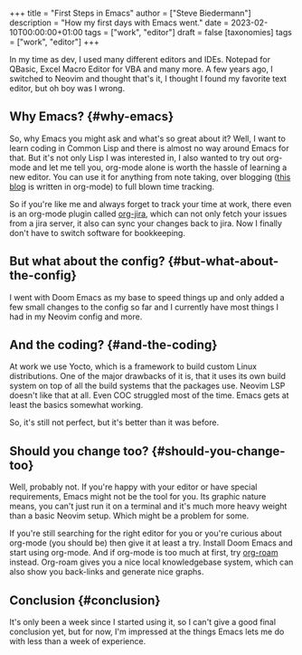+++
title = "First Steps in Emacs"
author = ["Steve Biedermann"]
description = "How my first days with Emacs went."
date = 2023-02-10T00:00:00+01:00
tags = ["work", "editor"]
draft = false
[taxonomies]
  tags = ["work", "editor"]
+++

In my time as dev, I used many different editors and IDEs. Notepad for QBasic, Excel Macro Editor for VBA and many more.
A few years ago, I switched to Neovim and thought that's it, I thought I found my favorite text editor, but oh boy was I wrong.


## Why Emacs? {#why-emacs}

So, why Emacs you might ask and what's so great about it? Well, I want to learn coding in Common Lisp and there is almost no way around Emacs for that.
But it's not only Lisp I was interested in, I also wanted to try out org-mode and let me tell you, org-mode alone is worth the hassle of learning a new editor.
You can use it for anything from note taking, over blogging ([this blog](https://github.com/hardliner66/blog) is written in org-mode) to full blown time tracking.

So if you're like me and always forget to track your time at work, there even is an org-mode plugin called [org-jira](https://github.com/ahungry/org-jira), which can not only fetch your issues from a jira server,
it also can sync your changes back to jira. Now I finally don't have to switch software for bookkeeping.


## But what about the config? {#but-what-about-the-config}

I went with Doom Emacs as my base to speed things up and only added a few small changes to the config so far and I currently have most things I had in my Neovim config and more.


## And the coding? {#and-the-coding}

At work we use Yocto, which is a framework to build custom Linux distributions.
One of the major drawbacks of it is, that it uses its own build system on top of all the build systems that the packages use.
Neovim LSP doesn't like that at all. Even COC struggled most of the time. Emacs gets at least the basics somewhat working.

So, it's still not perfect, but it's better than it was before.


## Should you change too? {#should-you-change-too}

Well, probably not. If you're happy with your editor or have special requirements, Emacs might not be the tool for you.
Its graphic nature means, you can't just run it on a terminal and it's much more heavy weight than a basic Neovim setup. Which might be a problem for some.

If you're still searching for the right editor for you or you're curious about org-mode (you should be) then give it at least a try.
Install Doom Emacs and start using org-mode. And if org-mode is too much at first, try [org-roam](https://www.orgroam.com/) instead.
Org-roam gives you a nice local knowledgebase system, which can also show you back-links and generate nice graphs.


## Conclusion {#conclusion}

It's only been a week since I started using it, so I can't give a good final conclusion yet, but for now, I'm impressed at the things Emacs lets me do with less than a week of experience.